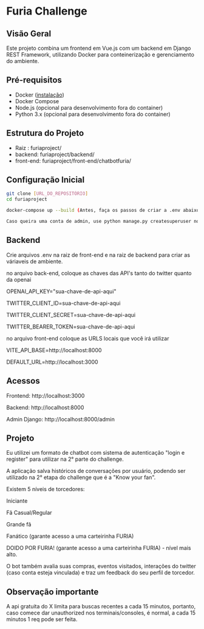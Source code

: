 # Furia Challenge

## Visão Geral
Este projeto combina um frontend em Vue.js com um backend em Django REST Framework, utilizando Docker para conteinerização e gerenciamento do ambiente.

## Pré-requisitos
- Docker ([instalação](https://docs.docker.com/get-docker/))
- Docker Compose
- Node.js (opcional para desenvolvimento fora do container)
- Python 3.x (opcional para desenvolvimento fora do container)

## Estrutura do Projeto

- Raiz : furiaproject/
- backend: furiaproject/backend/
- front-end: furiaproject/front-end/chatbotfuria/

## Configuração Inicial
```bash
git clone [URL_DO_REPOSITÓRIO]
cd furiaproject

docker-compose up --build (Antes, faça os passos de criar a .env abaixo e volte aqui) 

Caso queira uma conta de admin, use python manage.py createsuperuser no container do backend
```


## Backend
Crie arquivos .env na raiz de front-end e na raiz de backend para criar as váriaveis de ambiente.


no arquivo back-end, coloque as chaves das API's tanto do twitter quanto da openai 

OPENAI_API_KEY="sua-chave-de-api-aqui"

TWITTER_CLIENT_ID=sua-chave-de-api-aqui

TWITTER_CLIENT_SECRET=sua-chave-de-api-aqui

TWITTER_BEARER_TOKEN=sua-chave-de-api-aqui



no arquivo front-end coloque as URLS locais que você irá utilizar

VITE_API_BASE=http://localhost:8000

DEFAULT_URL=http://localhost:3000



## Acessos
Frontend: http://localhost:3000

Backend: http://localhost:8000

Admin Django: http://localhost:8000/admin


## Projeto

Eu utilizei um formato de chatbot com sistema de autenticação "login e register" para utilizar na 2° parte do challenge.

A aplicação salva históricos de conversações por usuário, podendo ser utilizado na 2° etapa do challenge que é a "Know your fan".

Existem 5 níveis de torcedores:

Iniciante

Fã Casual/Regular

Grande fã

Fanático (garante acesso a uma carteirinha FURIA)

DOIDO POR FURIA! (garante acesso a uma carteirinha FURIA) - nível mais alto.

O bot também avalia suas compras, eventos visitados, interações do twitter (caso conta esteja vinculada) e traz um feedback do seu perfil de torcedor.

 
## Observação importante

A api gratuita do X limita para buscas recentes a cada 15 minutos, portanto, caso comece dar unauthorized nos terminais/consoles, é normal, a cada 15 minutos 1 req pode ser feita.


